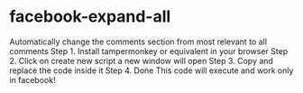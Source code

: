 # facebook-expand-all
Automatically change the comments section from most relevant to all comments
Step 1. Install tampermonkey or equivalent in your browser
Step 2. Click on create new script a new window will open
Step 3. Copy and replace the code inside it
Step 4. Done
This code will execute and work only in facebook!
